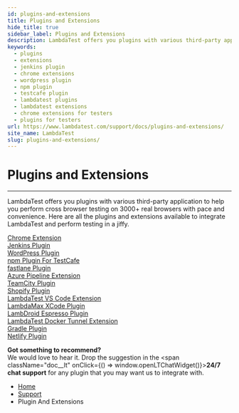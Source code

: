 ```yaml
---
id: plugins-and-extensions
title: Plugins and Extensions
hide_title: true
sidebar_label: Plugins and Extensions
description: LambdaTest offers you plugins with various third-party application to help you perform cross browser testing on 3000+ real browsers with pace and convenience. 
keywords:
  - plugins 
  - extensions 
  - jenkins plugin 
  - chrome extensions
  - wordpress plugin 
  - npm plugin
  - testcafe plugin 
  - lambdatest plugins 
  - lambdatest extensions 
  - chrome extensions for testers
  - plugins for testers 
url: https://www.lambdatest.com/support/docs/plugins-and-extensions/
site_name: LambdaTest
slug: plugins-and-extensions/
---
```


<script type="application/ld+json"
      dangerouslySetInnerHTML={{ __html: JSON.stringify({
       "@context": "https://schema.org",
        "@type": "BreadcrumbList",
        "itemListElement": [{
          "@type": "ListItem",
          "position": 1,
          "name": "LambdaTest",
          "item": "https://www.lambdatest.com"
        },{
          "@type": "ListItem",
          "position": 2,
          "name": "Support",
          "item": "https://www.lambdatest.com/support/docs/"
        },{
          "@type": "ListItem",
          "position": 3,
          "name": "Plugin And Extensions",
          "item": "https://www.lambdatest.com/support/docs/plugins-and-extensions/"
        }]
      })
    }}
></script>

# Plugins and Extensions

***

LambdaTest offers you plugins with various third-party application to help you perform cross browser testing on 3000+ real browsers with pace and convenience. Here are all the plugins and extensions available to integrate LambdaTest and perform testing in a jiffy.

<div className="download_btn mb-10">
<a href="/docs/chrome-extension/">Chrome Extension</a>
</div>

<div className="download_btn mb-10">
<a href="/docs/jenkins-with-lambdatest/">Jenkins Plugin</a>
</div>

<div className="download_btn mb-10">
<a href="/docs/wordpress-plugin/">WordPress Plugin</a>
</div>

<div className="download_btn mb-10">
<a href="/docs/npm-plugin-for-testcafe-integration-with-lambdatest/">npm Plugin For TestCafe</a>
</div>

<div className="download_btn mb-10">
<a href="/docs/fastlane-with-lambdatest/">fastlane Plugin</a>
</div>

<div className="download_btn mb-10">
<a href="/docs/integrate-lambdatest-extension-with-azure-pipelines/">Azure Pipeline Extension</a>
</div>

<div className="download_btn mb-10">
<a href="/docs/teamcity-plugin/">TeamCity Plugin</a>
</div>


<div className="download_btn mb-10">
<a href="/docs/shopify-integration/">Shopify Plugin</a>
</div>

<div className="download_btn mb-10">
<a href="/docs/vs-code-extension/">LambdaTest VS Code Extension</a>
</div>

<div className="download_btn mb-10">
<a href="/docs/xcode-plugin-lambdatest/">LambdaMax XCode Plugin</a>
</div>

<div className="download_btn mb-10">
<a href="/docs/android-studio-plugin-lambdroid/">LambDroid Espresso Plugin</a>
</div>

<div className="download_btn mb-10">
<a href="/docs/docker-tunnel-extension/">LambdaTest Docker Tunnel Extension</a>
</div>

<div className="download_btn mb-10">
<a href="/docs/gradle-integration-with-lambdatest/">Gradle Plugin</a>
</div>

<div className="download_btn mb-10">
<a href="/docs/netlify-integration-with-lambdatest/">Netlify Plugin</a>
</div>

**Got something to recommend?**  
We would love to hear it. Drop the suggestion in the <span className="doc__lt" onClick={() => window.openLTChatWidget()}>**24/7 chat support**</span> for any plugin that you may want us to integrate with.

<nav aria-label="breadcrumbs">
  <ul className="breadcrumbs">
    <li className="breadcrumbs__item">
      <a className="breadcrumbs__link" href="https://www.lambdatest.com">Home</a>
    </li>
    <li className="breadcrumbs__item">
      <a className="breadcrumbs__link" target="_ self" href="https://www.lambdatest.com/support/docs/">Support</a>
    </li>
    <li className="breadcrumbs__item breadcrumbs__item--active">
      <span className="breadcrumbs__link">Plugin And Extensions</span>
    </li>
  </ul>
</nav>